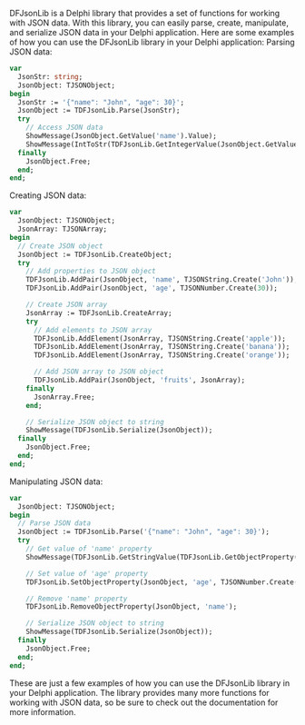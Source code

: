 DFJsonLib is a Delphi library that provides a set of functions for working with JSON data. With this library, you can easily parse, create, manipulate, and serialize JSON data in your Delphi application.
Here are some examples of how you can use the DFJsonLib library in your Delphi application:
Parsing JSON data:
```pascal
var
  JsonStr: string;
  JsonObject: TJSONObject;
begin
  JsonStr := '{"name": "John", "age": 30}';
  JsonObject := TDFJsonLib.Parse(JsonStr);
  try
    // Access JSON data
    ShowMessage(JsonObject.GetValue('name').Value);
    ShowMessage(IntToStr(TDFJsonLib.GetIntegerValue(JsonObject.GetValue('age'))));
  finally
    JsonObject.Free;
  end;
end;
```

Creating JSON data:
```pascal
var
  JsonObject: TJSONObject;
  JsonArray: TJSONArray;
begin
  // Create JSON object
  JsonObject := TDFJsonLib.CreateObject;
  try
    // Add properties to JSON object
    TDFJsonLib.AddPair(JsonObject, 'name', TJSONString.Create('John'));
    TDFJsonLib.AddPair(JsonObject, 'age', TJSONNumber.Create(30));

    // Create JSON array
    JsonArray := TDFJsonLib.CreateArray;
    try
      // Add elements to JSON array
      TDFJsonLib.AddElement(JsonArray, TJSONString.Create('apple'));
      TDFJsonLib.AddElement(JsonArray, TJSONString.Create('banana'));
      TDFJsonLib.AddElement(JsonArray, TJSONString.Create('orange'));

      // Add JSON array to JSON object
      TDFJsonLib.AddPair(JsonObject, 'fruits', JsonArray);
    finally
      JsonArray.Free;
    end;

    // Serialize JSON object to string
    ShowMessage(TDFJsonLib.Serialize(JsonObject));
  finally
    JsonObject.Free;
  end;
end;

```
Manipulating JSON data:
```pascal
var
  JsonObject: TJSONObject;
begin
  // Parse JSON data
  JsonObject := TDFJsonLib.Parse('{"name": "John", "age": 30}');
  try
    // Get value of 'name' property
    ShowMessage(TDFJsonLib.GetStringValue(TDFJsonLib.GetObjectProperty(JsonObject, 'name')));

    // Set value of 'age' property
    TDFJsonLib.SetObjectProperty(JsonObject, 'age', TJSONNumber.Create(40));

    // Remove 'name' property
    TDFJsonLib.RemoveObjectProperty(JsonObject, 'name');

    // Serialize JSON object to string
    ShowMessage(TDFJsonLib.Serialize(JsonObject));
  finally
    JsonObject.Free;
  end;
end;
```

These are just a few examples of how you can use the DFJsonLib library in your Delphi application. The library provides many more functions for working with JSON data, so be sure to check out the documentation for more information.
